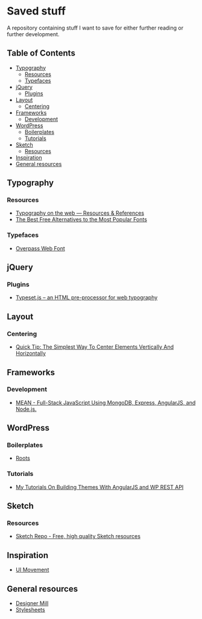# Saved stuff
A repository containing stuff I want to save for either further reading or further development.

## Table of Contents
<!-- START doctoc generated TOC please keep comment here to allow auto update -->
<!-- DON'T EDIT THIS SECTION, INSTEAD RE-RUN doctoc TO UPDATE -->


- [Typography](#typography)
  - [Resources](#resources)
  - [Typefaces](#typefaces)
- [jQuery](#jquery)
  - [Plugins](#plugins)
- [Layout](#layout)
  - [Centering](#centering)
- [Frameworks](#frameworks)
  - [Development](#development)
- [WordPress](#wordpress)
  - [Boilerplates](#boilerplates)
  - [Tutorials](#tutorials)
- [Sketch](#sketch)
  - [Resources](#resources-1)
- [Inspiration](#inspiration)
- [General resources](#general-resources)

<!-- END doctoc generated TOC please keep comment here to allow auto update -->

## Typography
### Resources
- [Typography on the web — Resources & References](https://typographyontheweb.com/)
- [The Best Free Alternatives to the Most Popular Fonts](http://blog.spoongraphics.co.uk/articles/the-best-free-alternatives-to-the-most-popular-fonts)

### Typefaces
- [Overpass Web Font](http://overpassfont.org/)


## jQuery
### Plugins
- [Typeset.js – an HTML pre-processor for web typography](https://blot.im/typeset/?utm_source=designernews)


## Layout
### Centering
- [Quick Tip: The Simplest Way To Center Elements Vertically And Horizontally](http://tutorialzine.com/2015/09/quick-tip-the-simplest-way-to-center-elements-vertically-and-horizontally/)

## Frameworks
### Development
- [MEAN - Full-Stack JavaScript Using MongoDB, Express, AngularJS, and Node.js.](http://mean.io/#!/)


## WordPress
### Boilerplates
- [Roots](https://roots.io/)

### Tutorials
- [My Tutorials On Building Themes With AngularJS and WP REST API](https://1fix.io/angularjs-wp-rest-api/)

## Sketch
### Resources
- [Sketch Repo - Free, high quality Sketch resources](http://sketchrepo.com/)


## Inspiration
- [UI Movement](http://www.uimovement.com)

## General resources
- [Designer Mill](http://www.designermill.com)
- [Stylesheets](https://stylesheets.co/)